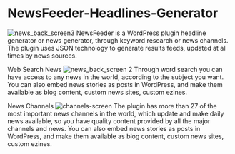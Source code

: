 # NewsFeeder-Headlines-Generator
![news_back_screen3](https://user-images.githubusercontent.com/20075622/94386356-d9854000-011d-11eb-9c94-9e99016d2d17.png)
NewsFeeder is a WordPress plugin headline generator or news generator, through keyword research or news channels. The plugin uses JSON technology to generate results feeds, updated at all times by news sources.

Web Search News
![news_back_screen 2](https://user-images.githubusercontent.com/20075622/94384541-38948600-0119-11eb-9371-0edbdd88ffff.png)
Through word search you can have access to any news in the world, according to the subject you want. You can also embed news stories as posts in WordPress, and make them available as blog content, custom news sites, custom ezines.

News Channels
![channels-screen](https://user-images.githubusercontent.com/20075622/94385144-b73df300-011a-11eb-807d-a40fbe8727bb.png)
The plugin has more than 27 of the most important news channels in the world, which update and make daily news available, so you have quality content provided by all the major channels and news. You can also embed news stories as posts in WordPress, and make them available as blog content, custom news sites, custom ezines.


